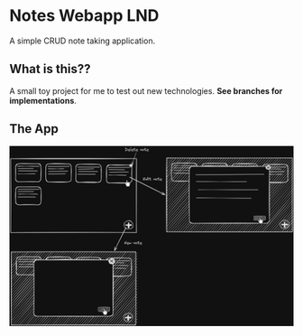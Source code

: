 # Notes Webapp LND

A simple CRUD note taking application.

## What is this??

A small toy project for me to test out new technologies.
**See branches for implementations**.

## The App

![app diagram](./docs/app.png)
